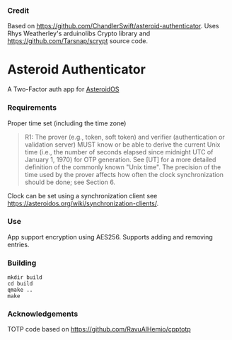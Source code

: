 ### Credit
Based on https://github.com/ChandlerSwift/asteroid-authenticator.
Uses Rhys Weatherley's arduinolibs Crypto library and 
https://github.com/Tarsnap/scrypt source code.

# Asteroid Authenticator
A Two-Factor auth app for [AsteroidOS](http://asteroidos.org/)

### Requirements 
Proper time set (including the time zone)
> R1: The prover (e.g., token, soft token) and verifier (authentication
> or validation server) MUST know or be able to derive the current
> Unix time (i.e., the number of seconds elapsed since midnight UTC
> of January 1, 1970) for OTP generation.  See [UT] for a more
> detailed definition of the commonly known "Unix time".  The
> precision of the time used by the prover affects how often the
> clock synchronization should be done; see Section 6.

Clock can be set using a synchronization client see https://asteroidos.org/wiki/synchronization-clients/.

### Use
App support encryption  using AES256. Supports adding and removing entries. 



### Building
```
mkdir build
cd build
qmake ..
make
```

### Acknowledgements
TOTP code based on https://github.com/RavuAlHemio/cpptotp
